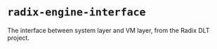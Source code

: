 # `radix-engine-interface`

The interface between system layer and VM layer, from the Radix DLT project.